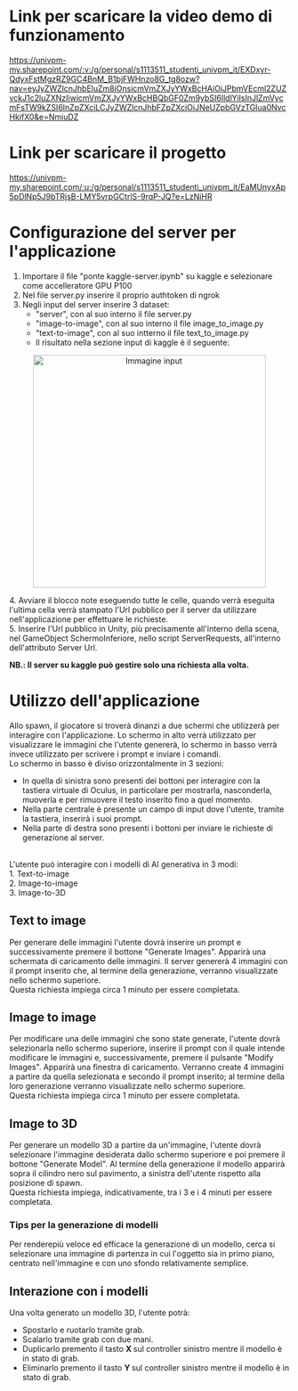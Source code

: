 # Link per scaricare la video demo di funzionamento

https://univpm-my.sharepoint.com/:v:/g/personal/s1113511_studenti_univpm_it/EXDxyr-QdyxFstMgzRZ9GC4BnM_B1bjFWHnzo8G_tg8ozw?nav=eyJyZWZlcnJhbEluZm8iOnsicmVmZXJyYWxBcHAiOiJPbmVEcml2ZUZvckJ1c2luZXNzIiwicmVmZXJyYWxBcHBQbGF0Zm9ybSI6IldlYiIsInJlZmVycmFsTW9kZSI6InZpZXciLCJyZWZlcnJhbFZpZXciOiJNeUZpbGVzTGlua0NvcHkifX0&e=NmiuDZ


# Link per scaricare il progetto

https://univpm-my.sharepoint.com/:u:/g/personal/s1113511_studenti_univpm_it/EaMUnyxAp5pDlNp5J9bTRjsB-LMY5vrpGCtrlS-9rqP-JQ?e=LzNiHR


# Configurazione del server per l'applicazione
1. Importare il file "ponte kaggle-server.ipynb" su kaggle e selezionare come accelleratore GPU P100
2. Nel file server.py inserire il proprio authtoken di ngrok
3. Negli input del server inserire 3 dataset:
   + "server", con al suo interno il file server.py
   + "image-to-image", con al suo interno il file image_to_image.py
   + "text-to-image", con al suo intterno il file text_to_image.py
   + Il risultato nella sezione input di kaggle è il seguente:
<p align="center">
   <img width="418" alt="Immagine input" src="https://github.com/GioelePasquini/ComputerGraphics-Multimedia/assets/75083105/ca880a58-252c-488f-89bc-f13fc13db596">
</p>
4. Avviare il blocco note eseguendo tutte le celle, quando verrà eseguita l'ultima cella verrà stampato l'Url pubblico per il server da utilizzare nell'applicazione per effettuare le richieste. <br>
5. Inserire l'Url pubblico in Unity, più precisamente all'interno della scena, nel GameObject SchermoInferiore, nello script ServerRequests, all'interno dell'attributo Server Url.

<b> NB.: Il server su kaggle può gestire solo una richiesta alla volta. </b>

# Utilizzo dell'applicazione
Allo spawn, il giocatore si troverà dinanzi a due schermi che utilizzerà per interagire con l'applicazione. Lo schermo in alto verrà utilizzato per visualizzare le immagini che l'utente genererà, lo schermo in basso verrà invece utilizzato per scrivere i prompt e inviare i comandi. <br>
Lo schermo in basso è diviso orizzontalmente in 3 sezioni:
+ In quella di sinistra sono presenti dei bottoni per interagire con la tastiera virtuale di Oculus, in particolare per mostrarla, nasconderla, muoverla e per rimuovere il testo inserito fino a quel momento.
+ Nella parte centrale è presente un campo di input dove l'utente, tramite la tastiera, inserirà i suoi prompt.
+ Nella parte di destra sono presenti i bottoni per inviare le richieste di generazione al server.
<br>
L'utente può interagire con i modelli di AI generativa in 3 modi: <br>
1. Text-to-image <br>
2. Image-to-image <br>
3. Image-to-3D <br>

## Text to image
Per generare delle immagini l'utente dovrà inserire un prompt e successivamente premere il bottone "Generate Images". Apparirà una schermata di caricamento delle immagini. Il server genererà 4 immagini con il prompt inserito che, al termine della generazione, verranno visualizzate nello schermo superiore. <br>
Questa richiesta impiega circa 1 minuto per essere completata.

## Image to image
Per modificare una delle immagini che sono state generate, l'utente dovrà selezionarla nello schermo superiore, inserire il prompt con il quale intende modificare le immagini e, successivamente, premere il pulsante "Modify Images". Apparirà una finestra di caricamento. Verranno create 4 immagini a partire da quella selezionata e secondo il prompt inserito; al termine della loro generazione verranno visualizzate nello schermo superiore. <br/>
Questa richiesta impiega circa 1 minuto per essere completata.

## Image to 3D
Per generare un modello 3D a partire da un'immagine, l'utente dovrà selezionare l'immagine desiderata dallo schermo superiore e poi premere il bottone "Generate Model". Al termine della generazione il modello apparirà sopra il cilindro nero sul pavimento, a sinistra dell'utente rispetto alla posizione di spawn. <br>
Questa richiesta impiega, indicativamente, tra i 3 e i 4 minuti per essere completata.
### Tips per la generazione di modelli
Per renderepiù veloce ed efficace la generazione di un modello, cerca si selezionare una immagine di partenza in cui l'oggetto sia in primo piano, centrato nell'immagine e con uno sfondo relativamente semplice.

## Interazione con i modelli
Una volta generato un modello 3D, l'utente potrà:
+ Spostarlo e ruotarlo tramite grab.
+ Scalarlo tramite grab con due mani.
+ Duplicarlo premento il tasto <b> X </b> sul controller sinistro mentre il modello è in stato di grab.
+ Eliminarlo premento il tasto <b> Y </b> sul controller sinistro mentre il modello è in stato di grab.

